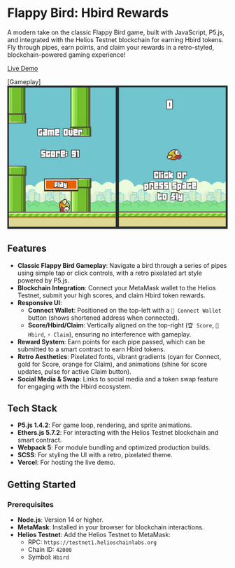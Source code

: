 # Flappy Bird: Hbird Rewards

A modern take on the classic Flappy Bird game, built with JavaScript, P5.js, and integrated with the Helios Testnet blockchain for earning Hbird tokens. Fly through pipes, earn points, and claim your rewards in a retro-styled, blockchain-powered gaming experience!

[Live Demo](https://birdfun.vercel.app/)

[Gameplay]
![flappyBird](./flappyBird.png)

## Features

- **Classic Flappy Bird Gameplay**: Navigate a bird through a series of pipes using simple tap or click controls, with a retro pixelated art style powered by P5.js.
- **Blockchain Integration**: Connect your MetaMask wallet to the Helios Testnet, submit your high scores, and claim Hbird token rewards.
- **Responsive UI**: 
  - **Connect Wallet**: Positioned on the top-left with a `🦊 Connect Wallet` button (shows shortened address when connected).
  - **Score/Hbird/Claim**: Vertically aligned on the top-right (`🏆 Score`, `💎 Hbird`, `⚡ Claim`), ensuring no interference with gameplay.
- **Reward System**: Earn points for each pipe passed, which can be submitted to a smart contract to earn Hbird tokens.
- **Retro Aesthetics**: Pixelated fonts, vibrant gradients (cyan for Connect, gold for Score, orange for Claim), and animations (shine for score updates, pulse for active Claim button).
- **Social Media & Swap**: Links to social media and a token swap feature for engaging with the Hbird ecosystem.

## Tech Stack

- **P5.js 1.4.2**: For game loop, rendering, and sprite animations.
- **Ethers.js 5.7.2**: For interacting with the Helios Testnet blockchain and smart contract.
- **Webpack 5**: For module bundling and optimized production builds.
- **SCSS**: For styling the UI with a retro, pixelated theme.
- **Vercel**: For hosting the live demo.

## Getting Started

### Prerequisites

- **Node.js**: Version 14 or higher.
- **MetaMask**: Installed in your browser for blockchain interactions.
- **Helios Testnet**: Add the Helios Testnet to MetaMask:
  - RPC: `https://testnet1.helioschainlabs.org`
  - Chain ID: `42000`
  - Symbol: `Hbird`
